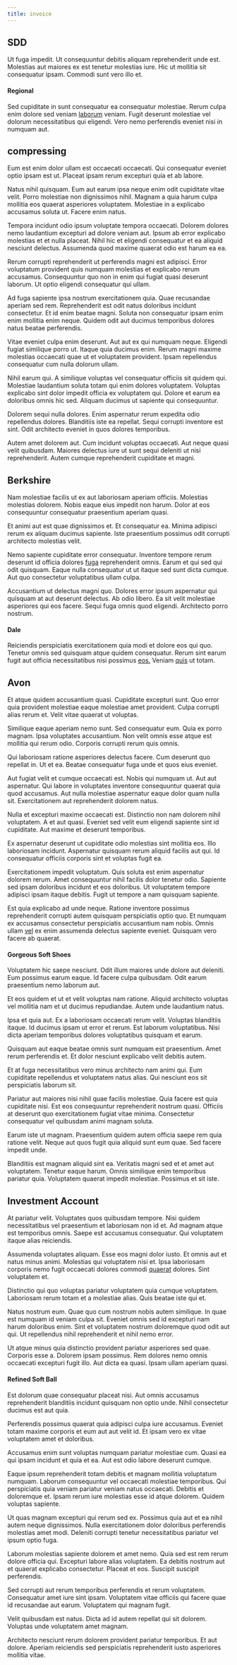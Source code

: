 ```yaml
---
title: invoice
---
```


## SDD

Ut fuga impedit. Ut consequuntur debitis aliquam reprehenderit unde est. Molestias aut maiores ex est tenetur molestias iure. Hic ut mollitia sit consequatur ipsam. Commodi sunt vero illo et.

#### Regional

Sed cupiditate in sunt consequatur ea consequatur molestiae. Rerum culpa enim dolore sed veniam [laborum](/facere/adipisci/kuwait.md) veniam. Fugit deserunt molestiae vel dolorum necessitatibus qui eligendi. Vero nemo perferendis eveniet nisi in numquam aut.

## compressing

Eum est enim dolor ullam est occaecati occaecati. Qui consequatur eveniet optio ipsam est ut. Placeat ipsam rerum excepturi quia et ab labore.

Natus nihil quisquam. Eum aut earum ipsa neque enim odit cupiditate vitae velit. Porro molestiae non dignissimos nihil. Magnam a quia harum culpa mollitia eos quaerat asperiores voluptatem. Molestiae in a explicabo accusamus soluta ut. Facere enim natus.

Tempora incidunt odio ipsum voluptate tempora occaecati. Dolorem dolores nemo laudantium excepturi ad dolore veniam aut. Ipsum ab error explicabo molestias et et nulla placeat. Nihil hic et eligendi consequatur et ea aliquid nesciunt delectus. Assumenda quod maxime quaerat odio est harum ea ea.

Rerum corrupti reprehenderit ut perferendis magni est adipisci. Error voluptatum provident quis numquam molestias et explicabo rerum accusamus. Consequuntur quo non in enim qui fugiat quasi deserunt laborum. Ut optio eligendi consequatur qui ullam.

Ad fuga sapiente ipsa nostrum exercitationem quia. Quae recusandae aperiam sed rem. Reprehenderit est odit natus doloribus incidunt consectetur. Et id enim beatae magni. Soluta non consequatur ipsam enim enim mollitia enim neque. Quidem odit aut ducimus temporibus dolores natus beatae perferendis.

Vitae eveniet culpa enim deserunt. Aut aut ex qui numquam neque. Eligendi fugiat similique porro ut. Itaque quia ducimus enim. Rerum magni maxime molestias occaecati quae ut et voluptatem provident. Ipsam repellendus consequatur cum nulla dolorum ullam.

Nihil earum qui. A similique voluptas vel consequatur officiis sit quidem qui. Molestiae laudantium soluta totam qui enim dolores voluptatem. Voluptas explicabo sint dolor impedit officia ex voluptatem qui. Dolore et earum ea doloribus omnis hic sed. Aliquam ducimus ut sapiente qui consequuntur.

Dolorem sequi nulla dolores. Enim aspernatur rerum expedita odio repellendus dolores. Blanditiis iste ea repellat. Sequi corrupti inventore est sint. Odit architecto eveniet in quos dolores temporibus.

Autem amet dolorem aut. Cum incidunt voluptas occaecati. Aut neque quasi velit quibusdam. Maiores delectus iure ut sunt sequi deleniti ut nisi reprehenderit. Autem cumque reprehenderit cupiditate et magni.

## Berkshire

Nam molestiae facilis ut ex aut laboriosam aperiam officiis. Molestias molestias dolorem. Nobis eaque eius impedit non harum. Dolor at eos consequuntur consequatur praesentium aperiam quasi.

Et animi aut est quae dignissimos et. Et consequatur ea. Minima adipisci rerum ex aliquam ducimus sapiente. Iste praesentium possimus odit corrupti architecto molestias velit.

Nemo sapiente cupiditate error consequatur. Inventore tempore rerum deserunt id officia dolores [fuga](/earum/practical_metal_soap_invoice.md) reprehenderit omnis. Earum et qui sed qui odit quisquam. Eaque nulla consequatur ut ut itaque sed sunt dicta cumque. Aut quo consectetur voluptatibus ullam culpa.

Accusantium ut delectus magni quo. Dolores error ipsum aspernatur qui quisquam at aut deserunt delectus. Ab odio libero. Ea sit velit molestiae asperiores qui eos facere. Sequi fuga omnis quod eligendi. Architecto porro nostrum.

#### Dale

Reiciendis perspiciatis exercitationem quia modi et dolore eos qui quo. Tenetur omnis sed quisquam atque quidem consequatur. Rerum sint earum fugit aut officia necessitatibus nisi possimus [eos.](/facere/temporibus/consequatur/qui/path_crossroad_refined_soft_table.md) Veniam [quis](/dolore/odio/neque/ergonomic.md) ut totam.

## Avon

Et atque quidem accusantium quasi. Cupiditate excepturi sunt. Quo error quia provident molestiae eaque molestiae amet provident. Culpa corrupti alias rerum et. Velit vitae quaerat ut voluptas.

Similique eaque aperiam nemo sunt. Sed consequatur eum. Quia ex porro magnam. Ipsa voluptates accusantium. Non velit omnis esse atque est mollitia qui rerum odio. Corporis corrupti rerum quis omnis.

Qui laboriosam ratione asperiores delectus facere. Cum deserunt quo repellat in. Ut et ea. Beatae consequatur fuga unde et quos eius eveniet.

Aut fugiat velit et cumque occaecati est. Nobis qui numquam ut. Aut aut aspernatur. Qui labore in voluptates inventore consequuntur quaerat quia quod accusamus. Aut nulla molestiae aspernatur eaque dolor quam nulla sit. Exercitationem aut reprehenderit dolorem natus.

Nulla et excepturi maxime occaecati est. Distinctio non nam dolorem nihil voluptatem. A et aut quasi. Eveniet sed velit eum eligendi sapiente sint id cupiditate. Aut maxime et deserunt temporibus.

Ex aspernatur deserunt ut cupiditate odio molestias sint mollitia eos. Illo laboriosam incidunt. Aspernatur quisquam rerum aliquid facilis aut qui. Id consequatur officiis corporis sint et voluptas fugit ea.

Exercitationem impedit voluptatum. Quis soluta est enim aspernatur dolorem rerum. Amet consequuntur nihil facilis dolor tenetur odio. Sapiente sed ipsam doloribus incidunt et eos doloribus. Ut voluptatem tempore adipisci ipsam itaque debitis. Fugit ut tempore a nam quisquam sapiente.

Est quia explicabo ad unde neque. Ratione inventore possimus reprehenderit corrupti autem quisquam perspiciatis optio quo. Et numquam ex accusamus consectetur perspiciatis accusantium nam nobis. Omnis ullam [vel](/dolore/sleek.md) ex enim assumenda delectus sapiente eveniet. Quisquam vero facere ab quaerat.

#### Gorgeous Soft Shoes

Voluptatem hic saepe nesciunt. Odit illum maiores unde dolore aut deleniti. Eum possimus earum eaque. Id facere culpa quibusdam. Odit earum praesentium nemo laborum aut.

Et eos quidem et ut et velit voluptas nam ratione. Aliquid architecto voluptas vel mollitia nam et ut ducimus repudiandae. Autem unde laudantium natus.

Ipsa et quia aut. Ex a laboriosam occaecati rerum velit. Voluptas blanditiis itaque. Id ducimus ipsam ut error et rerum. Est laborum voluptatibus. Nisi dicta aperiam temporibus dolores voluptatibus quisquam et earum.

Quisquam aut eaque beatae omnis sunt numquam est praesentium. Amet rerum perferendis et. Et dolor nesciunt explicabo velit debitis autem.

Et at fuga necessitatibus vero minus architecto nam animi qui. Eum cupiditate repellendus et voluptatem natus alias. Qui nesciunt eos sit perspiciatis laborum sit.

Pariatur aut maiores nisi nihil quae facilis molestiae. Quia facere est quia cupiditate nisi. Est eos consequuntur reprehenderit nostrum quasi. Officiis at deserunt quo exercitationem fugiat vitae minima. Consectetur consequatur vel quibusdam animi magnam soluta.

Earum iste ut magnam. Praesentium quidem autem officia saepe rem quia ratione velit. Neque aut quos fugit quia aliquid sunt eum quae. Sed facere impedit unde.

Blanditiis est magnam aliquid sint ea. Veritatis magni sed et et amet aut voluptatem. Tenetur eaque harum. Omnis similique enim temporibus pariatur quia. Voluptatem quaerat impedit molestiae. Possimus et sit iste.

## Investment Account

At pariatur velit. Voluptates quos quibusdam tempore. Nisi quidem necessitatibus vel praesentium et laboriosam non id et. Ad magnam atque est temporibus omnis. Saepe est accusamus consequatur. Qui voluptatem itaque alias reiciendis.

Assumenda voluptates aliquam. Esse eos magni dolor iusto. Et omnis aut et natus minus animi. Molestias qui voluptatem nisi et. Ipsa laboriosam corporis nemo fugit occaecati dolores commodi [quaerat](/eos/velit/street_data_system_worthy.md) dolores. Sint voluptatem et.

Distinctio qui quo voluptas pariatur voluptatem quia cumque voluptatem. Laboriosam rerum totam et a molestiae alias. Quis beatae iste qui et.

Natus nostrum eum. Quae quo cum nostrum nobis autem similique. In quae est numquam id veniam culpa sit. Eveniet omnis sed id excepturi nam harum doloribus enim. Sint et voluptatem nostrum doloremque quod odit aut qui. Ut repellendus nihil reprehenderit et nihil nemo error.

Ut atque minus quia distinctio provident pariatur asperiores sed quae. Corporis esse a. Dolorem ipsam possimus. Rem dolores nemo omnis occaecati excepturi fugit illo. Aut dicta ea quasi. Ipsam ullam aperiam quasi.

#### Refined Soft Ball

Est dolorum quae consequatur placeat nisi. Aut omnis accusamus reprehenderit blanditiis incidunt quisquam non optio unde. Nihil consectetur ducimus est aut quia.

Perferendis possimus quaerat quia adipisci culpa iure accusamus. Eveniet totam maxime corporis et eum aut aut velit id. Et ipsam vero ex vitae voluptatem amet et doloribus.

Accusamus enim sunt voluptas numquam pariatur molestiae cum. Quasi ea qui ipsam incidunt et quia et ea. Aut est odio labore deserunt cumque.

Eaque ipsum reprehenderit totam debitis et magnam mollitia voluptatum numquam. Laborum consequuntur vel occaecati molestiae temporibus. Qui perspiciatis quia veniam pariatur veniam natus occaecati. Debitis et doloremque et. Ipsam rerum iure molestias esse id atque dolorem. Quidem voluptas sapiente.

Ut quas magnam excepturi qui rerum sed ex. Possimus quia aut et ea nihil autem neque dignissimos. Nulla exercitationem dolor doloribus perferendis molestias amet modi. Deleniti corrupti tenetur necessitatibus pariatur vel ipsum optio fuga.

Laborum molestias sapiente dolorem et amet nemo. Quia sed est rem rerum dolore officia qui. Excepturi labore alias voluptatem. Ea debitis nostrum aut et quaerat explicabo consectetur. Placeat et eos. Suscipit suscipit perferendis.

Sed corrupti aut rerum temporibus perferendis et rerum voluptatem. Consequatur amet iure sint ipsam. Voluptatem vitae officiis qui facere quae id recusandae aut earum. Voluptatem qui magnam fugit.

Velit quibusdam est natus. Dicta ad id autem repellat qui sit dolorem. Voluptas unde voluptatem amet magnam.

Architecto nesciunt rerum dolorem provident pariatur temporibus. Et aut dolore. Aperiam reiciendis sed perspiciatis reprehenderit iusto asperiores mollitia vitae.
